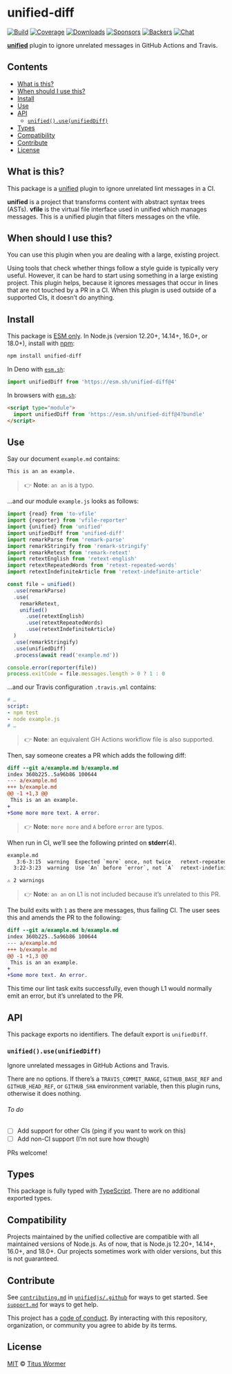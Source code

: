 # unified-diff

[![Build][build-badge]][build]
[![Coverage][coverage-badge]][coverage]
[![Downloads][downloads-badge]][downloads]
[![Sponsors][sponsors-badge]][collective]
[![Backers][backers-badge]][collective]
[![Chat][chat-badge]][chat]

**[unified][]** plugin to ignore unrelated messages in GitHub Actions and
Travis.

## Contents

*   [What is this?](#what-is-this)
*   [When should I use this?](#when-should-i-use-this)
*   [Install](#install)
*   [Use](#use)
*   [API](#api)
    *   [`unified().use(unifiedDiff)`](#unifieduseunifieddiff)
*   [Types](#types)
*   [Compatibility](#compatibility)
*   [Contribute](#contribute)
*   [License](#license)

## What is this?

This package is a [unified][] plugin to ignore unrelated lint messages in a CI.

**unified** is a project that transforms content with abstract syntax trees
(ASTs).
**vfile** is the virtual file interface used in unified which manages messages.
This is a unified plugin that filters messages on the vfile.

## When should I use this?

You can use this plugin when you are dealing with a large, existing project.

Using tools that check whether things follow a style guide is typically very
useful.
However, it can be hard to start using something in a large existing project.
This plugin helps, because it ignores messages that occur in lines that are not
touched by a PR in a CI.
When this plugin is used outside of a supported CIs, it doesn’t do anything.

## Install

This package is [ESM only][esm].
In Node.js (version 12.20+, 14.14+, 16.0+, or 18.0+), install with [npm][]:

```sh
npm install unified-diff
```

In Deno with [`esm.sh`][esmsh]:

```js
import unifiedDiff from 'https://esm.sh/unified-diff@4'
```

In browsers with [`esm.sh`][esmsh]:

```html
<script type="module">
  import unifiedDiff from 'https://esm.sh/unified-diff@4?bundle'
</script>
```

## Use

Say our document `example.md` contains:

```markdown
This is an an example.
```

> 👉 **Note**: `an an` is a typo.

…and our module `example.js` looks as follows:

```js
import {read} from 'to-vfile'
import {reporter} from 'vfile-reporter'
import {unified} from 'unified'
import unifiedDiff from 'unified-diff'
import remarkParse from 'remark-parse'
import remarkStringify from 'remark-stringify'
import remarkRetext from 'remark-retext'
import retextEnglish from 'retext-english'
import retextRepeatedWords from 'retext-repeated-words'
import retextIndefiniteArticle from 'retext-indefinite-article'

const file = unified()
  .use(remarkParse)
  .use(
    remarkRetext,
    unified()
      .use(retextEnglish)
      .use(retextRepeatedWords)
      .use(retextIndefiniteArticle)
  )
  .use(remarkStringify)
  .use(unifiedDiff)
  .process(await read('example.md'))

console.error(reporter(file))
process.exitCode = file.messages.length > 0 ? 1 : 0
```

…and our Travis configuration `.travis.yml` contains:

```yml
# …
script:
- npm test
- node example.js
# …
```

> 👉 **Note**: an equivalent GH Actions workflow file is also supported.

Then, say someone creates a PR which adds the following diff:

```diff
diff --git a/example.md b/example.md
index 360b225..5a96b86 100644
--- a/example.md
+++ b/example.md
@@ -1 +1,3 @@
 This is an an example.
+
+Some more more text. A error.
```

> 👉 **Note**: `more more` and `A` before `error` are typos.

When run in CI, we’ll see the following printed on **stderr**(4).

```txt
example.md
   3:6-3:15  warning  Expected `more` once, not twice   retext-repeated-words      retext-repeated-words
  3:22-3:23  warning  Use `An` before `error`, not `A`  retext-indefinite-article  retext-indefinite-article

⚠ 2 warnings
```

> 👉 **Note**: `an an` on L1 is not included because it’s unrelated to this PR.

The build exits with `1` as there are messages, thus failing CI.
The user sees this and amends the PR to the following:

```diff
diff --git a/example.md b/example.md
index 360b225..5a96b86 100644
--- a/example.md
+++ b/example.md
@@ -1 +1,3 @@
 This is an an example.
+
+Some more text. An error.
```

This time our lint task exits successfully, even though L1 would normally emit
an error, but it’s unrelated to the PR.

## API

This package exports no identifiers.
The default export is `unifiedDiff`.

### `unified().use(unifiedDiff)`

Ignore unrelated messages in GitHub Actions and Travis.

There are no options.
If there’s a `TRAVIS_COMMIT_RANGE`, `GITHUB_BASE_REF` and `GITHUB_HEAD_REF`, or
`GITHUB_SHA` environment variable, then this plugin runs, otherwise it does
nothing.

###### To do

*   [ ] Add support for other CIs (ping if you want to work on this)
*   [ ] Add non-CI support (I’m not sure how though)

PRs welcome!

## Types

This package is fully typed with [TypeScript][].
There are no additional exported types.

## Compatibility

Projects maintained by the unified collective are compatible with all maintained
versions of Node.js.
As of now, that is Node.js 12.20+, 14.14+, 16.0+, and 18.0+.
Our projects sometimes work with older versions, but this is not guaranteed.

## Contribute

See [`contributing.md`][contributing] in [`unifiedjs/.github`][health] for ways
to get started.
See [`support.md`][support] for ways to get help.

This project has a [code of conduct][coc].
By interacting with this repository, organization, or community you agree to
abide by its terms.

## License

[MIT][license] © [Titus Wormer][author]

<!-- Definitions -->

[build-badge]: https://github.com/unifiedjs/unified-diff/workflows/main/badge.svg

[build]: https://github.com/unifiedjs/unified-diff/actions

[coverage-badge]: https://img.shields.io/codecov/c/github/unifiedjs/unified-diff.svg

[coverage]: https://codecov.io/github/unifiedjs/unified-diff

[downloads-badge]: https://img.shields.io/npm/dm/unified-diff.svg

[downloads]: https://www.npmjs.com/package/unified-diff

[sponsors-badge]: https://opencollective.com/unified/sponsors/badge.svg

[backers-badge]: https://opencollective.com/unified/backers/badge.svg

[collective]: https://opencollective.com/unified

[chat-badge]: https://img.shields.io/badge/chat-discussions-success.svg

[chat]: https://github.com/unifiedjs/unified/discussions

[npm]: https://docs.npmjs.com/cli/install

[esm]: https://gist.github.com/sindresorhus/a39789f98801d908bbc7ff3ecc99d99c

[esmsh]: https://esm.sh

[typescript]: https://www.typescriptlang.org

[health]: https://github.com/unifiedjs/.github

[contributing]: https://github.com/unifiedjs/.github/blob/main/contributing.md

[support]: https://github.com/unifiedjs/.github/blob/main/support.md

[coc]: https://github.com/unifiedjs/.github/blob/main/code-of-conduct.md

[license]: license

[author]: https://wooorm.com

[unified]: https://github.com/unifiedjs/unified
